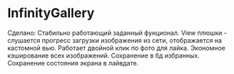 # InfinityGallery

Сделано:
Стабильно работающий заданный фунционал.
View плюшки - слушается прогресс загрузки изображения из сети, отображается на кастомной вью. Работает двойной клик по фото для лайка.
Экономное кэширование всех изображений. Сохранение в бд избранных.
Сохранение состояния экрана в лайвдате.